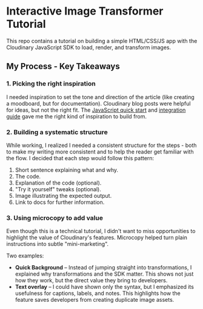 # Interactive Image Transformer Tutorial

This repo contains a tutorial on building a simple HTML/CSS/JS app with the Cloudinary JavaScript SDK to load, render, and transform images.

## My Process - Key Takeaways

### 1. Picking the right inspiration

I needed inspiration to set the tone and direction of the article (like creating a moodboard, but for documentation). Cloudinary blog posts were helpful for ideas, but not the right fit. The [JavaScript quick start](https://cloudinary.com/documentation/javascript_quick_start) and [integration guide](https://cloudinary.com/documentation/javascript_integration) gave me the right kind of inspiration to build from.

### 2. Building a systematic structure

While working, I realized I needed a consistent structure for the steps - both to make my writing more consistent and to help the reader get familiar with the flow. I decided that each step would follow this pattern:

1. Short sentence explaining what and why.
2. The code.
3. Explanation of the code (optional).
4. "Try it yourself" tweaks (optional).
5. Image illustrating the expected output.
6. Link to docs for further information.

### 3. Using microcopy to add value

Even though this is a technical tutorial, I didn't want to miss opportunities to highlight the value of Cloudinary's features. Microcopy helped turn plain instructions into subtle "mini-marketing".

Two examples:

* **Quick Background** – Instead of jumping straight into transformations, I explained why transformations and the SDK matter. This shows not just how they work, but the direct value they bring to developers.
* **Text overlay** – I could have shown only the syntax, but I emphasized its usefulness for captions, labels, and notes. This highlights how the feature saves developers from creating duplicate image assets.